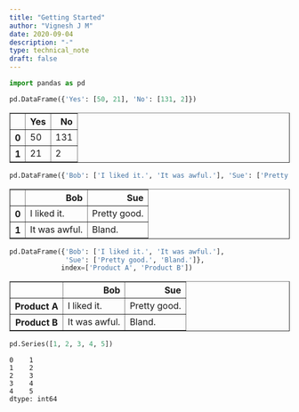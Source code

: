 ```yaml
---
title: "Getting Started"
author: "Vignesh J M"
date: 2020-09-04
description: "-"
type: technical_note
draft: false
---
```


```python
import pandas as pd
```


```python
pd.DataFrame({'Yes': [50, 21], 'No': [131, 2]})
```




<div>
<style scoped>
    .dataframe tbody tr th:only-of-type {
        vertical-align: middle;
    }

    .dataframe tbody tr th {
        vertical-align: top;
    }

    .dataframe thead th {
        text-align: right;
    }
</style>
<table border="1" class="dataframe">
  <thead>
    <tr style="text-align: right;">
      <th></th>
      <th>Yes</th>
      <th>No</th>
    </tr>
  </thead>
  <tbody>
    <tr>
      <th>0</th>
      <td>50</td>
      <td>131</td>
    </tr>
    <tr>
      <th>1</th>
      <td>21</td>
      <td>2</td>
    </tr>
  </tbody>
</table>
</div>




```python
pd.DataFrame({'Bob': ['I liked it.', 'It was awful.'], 'Sue': ['Pretty good.', 'Bland.']})
```




<div>
<style scoped>
    .dataframe tbody tr th:only-of-type {
        vertical-align: middle;
    }

    .dataframe tbody tr th {
        vertical-align: top;
    }

    .dataframe thead th {
        text-align: right;
    }
</style>
<table border="1" class="dataframe">
  <thead>
    <tr style="text-align: right;">
      <th></th>
      <th>Bob</th>
      <th>Sue</th>
    </tr>
  </thead>
  <tbody>
    <tr>
      <th>0</th>
      <td>I liked it.</td>
      <td>Pretty good.</td>
    </tr>
    <tr>
      <th>1</th>
      <td>It was awful.</td>
      <td>Bland.</td>
    </tr>
  </tbody>
</table>
</div>




```python
pd.DataFrame({'Bob': ['I liked it.', 'It was awful.'], 
              'Sue': ['Pretty good.', 'Bland.']},
             index=['Product A', 'Product B'])
```




<div>
<style scoped>
    .dataframe tbody tr th:only-of-type {
        vertical-align: middle;
    }

    .dataframe tbody tr th {
        vertical-align: top;
    }

    .dataframe thead th {
        text-align: right;
    }
</style>
<table border="1" class="dataframe">
  <thead>
    <tr style="text-align: right;">
      <th></th>
      <th>Bob</th>
      <th>Sue</th>
    </tr>
  </thead>
  <tbody>
    <tr>
      <th>Product A</th>
      <td>I liked it.</td>
      <td>Pretty good.</td>
    </tr>
    <tr>
      <th>Product B</th>
      <td>It was awful.</td>
      <td>Bland.</td>
    </tr>
  </tbody>
</table>
</div>




```python
pd.Series([1, 2, 3, 4, 5])
```




    0    1
    1    2
    2    3
    3    4
    4    5
    dtype: int64



